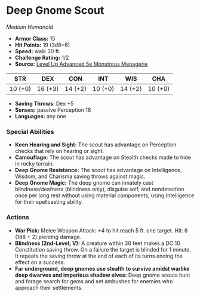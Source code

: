 # Deep Gnome Scout

*Medium* *Humanoid*

- **Armor Class:** 15
- **Hit Points:** 19 (3d8+6)
- **Speed:** walk 30 ft.
- **Challenge Rating:** 1/2
- **Source:** [Level Up Advanced 5e Monstrous Menagerie](https://www.levelup5e.com)

| STR | DEX | CON | INT | WIS | CHA |
| --- | --- | --- | --- | --- | --- |
| 10 (+0) | 16 (+3) | 14 (+2) | 10 (+0) | 14 (+2) | 10 (+0) |

- **Saving Throws**: Dex +5
- **Senses:** passive Perception 16
- **Languages:** any one
### Special Abilities
- **Keen Hearing and Sight:** The scout has advantage on Perception checks that rely on hearing or sight.
- **Camouflage:** The scout has advantage on Stealth checks made to hide in rocky terrain.
- **Deep Gnome Resistance:** The scout has advantage on Intelligence, Wisdom, and Charisma saving throws against magic.
- **Deep Gnome Magic:** The deep gnome can innately cast blindness/deafness (blindness only), disguise self, and nondetection once per long rest without using material components, using Intelligence for their spellcasting ability.
### Actions
- **War Pick:** Melee Weapon Attack: +4 to hit  reach 5 ft.  one target. Hit: 6 (1d8 + 2) piercing damage.
- **Blindness (2nd-Level; V):** A creature within 30 feet makes a DC 10 Constitution saving throw. On a failure  the target is blinded for 1 minute. It repeats the saving throw at the end of each of its turns  ending the effect on a success.
- **Far underground, deep gnomes use stealth to survive amidst warlike deep dwarves and imperious shadow elves:** Deep gnome scouts hunt and forage  search for gems  and set ambushes for enemies who approach their settlements.
